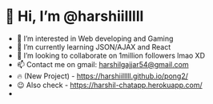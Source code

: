 # 👋 Hi, I’m @harshiilllll
- 👀 I’m interested in Web developing and Gaming
- 🌱 I’m currently learning JSON/AJAX and React
- 💞️ I’m looking to collaborate on 1million followers lmao XD
- 📫 Contact me on gmail: harshilgajjar54@gmail.com
- 🔥 (New Project) - https://harshiilllll.github.io/pong2/
- 😉 Also check - https://harshil-chatapp.herokuapp.com/
- 

<!---
harshiilllll/harshiilllll is a ✨ special ✨ repository because its `README.md` (this file) appears on your GitHub profile.
You can click the Preview link to take a look at your changes.
--->
